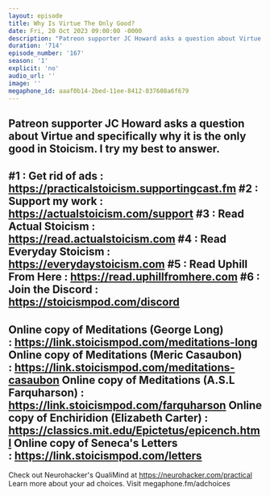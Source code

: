 ```yaml
---
layout: episode
title: Why Is Virtue The Only Good?
date: Fri, 20 Oct 2023 09:00:00 -0000
description: "Patreon supporter JC Howard asks a question about Virtue and specifically why it is the only good in Stoicism. I try my best to answer.\n--\n#1 : Get rid of ads : https://practicalstoicism.supportingcast.fm\n#2 : Support my work : https://actualstoicism.com/support\n#3 : Read Actual Stoicism : https://read.actualstoicism.com\n#4 : Read Everyday Stoicism : https://everydaystoicism.com\n#5 : Read Uphill From Here : https://read.uphillfromhere.com\n#6 : Join the Discord : https://stoicismpod.com/discord\n--\nOnline copy of Meditations (George Long) :\_https://link.stoicismpod.com/meditations-long\nOnline copy of Meditations (Meric Casaubon) :\_https://link.stoicismpod.com/meditations-casaubon\nOnline copy of Meditations (A.S.L Farquharson) : https://link.stoicismpod.com/farquharson\nOnline copy of Enchiridion (Elizabeth Carter) : https://classics.mit.edu/Epictetus/epicench.html\nOnline copy of Seneca's Letters :\_https://link.stoicismpod.com/letters\n--\nCheck out Neurohacker's QualiMind at https://neurohacker.com/practical\nLearn more about your ad choices. Visit megaphone.fm/adchoices"
duration: '714'
episode_number: '167'
season: '1'
explicit: 'no'
audio_url: ''
image: ''
megaphone_id: aaaf0b14-2bed-11ee-8412-837608a6f679
---
```


Patreon supporter JC Howard asks a question about Virtue and specifically why it is the only good in Stoicism. I try my best to answer.
--
#1 : Get rid of ads : https://practicalstoicism.supportingcast.fm
#2 : Support my work : https://actualstoicism.com/support
#3 : Read Actual Stoicism : https://read.actualstoicism.com
#4 : Read Everyday Stoicism : https://everydaystoicism.com
#5 : Read Uphill From Here : https://read.uphillfromhere.com
#6 : Join the Discord : https://stoicismpod.com/discord
--
Online copy of Meditations (George Long) : https://link.stoicismpod.com/meditations-long
Online copy of Meditations (Meric Casaubon) : https://link.stoicismpod.com/meditations-casaubon
Online copy of Meditations (A.S.L Farquharson) : https://link.stoicismpod.com/farquharson
Online copy of Enchiridion (Elizabeth Carter) : https://classics.mit.edu/Epictetus/epicench.html
Online copy of Seneca's Letters : https://link.stoicismpod.com/letters
--
Check out Neurohacker's QualiMind at https://neurohacker.com/practical
Learn more about your ad choices. Visit megaphone.fm/adchoices